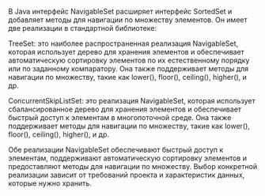 В Java интерфейс NavigableSet расширяет интерфейс SortedSet и добавляет методы для навигации по множеству элементов. Он имеет две реализации в стандартной библиотеке:

TreeSet: это наиболее распространенная реализация NavigableSet, которая использует дерево для хранения элементов и обеспечивает автоматическую сортировку элементов по их естественному порядку или по заданному компаратору. Она также поддерживает методы для навигации по множеству, такие как lower(), floor(), ceiling(), higher(), и др.

ConcurrentSkipListSet: это реализация NavigableSet, которая использует сбалансированное дерево для хранения элементов и обеспечивает быстрый доступ к элементам в многопоточной среде. Она также поддерживает методы для навигации по множеству, такие как lower(), floor(), ceiling(), higher(), и др.

Обе реализации NavigableSet обеспечивают быстрый доступ к элементам, поддерживают автоматическую сортировку элементов и предоставляют методы для навигации по множеству. Выбор конкретной реализации зависит от требований проекта и характеристик данных, которые нужно хранить.